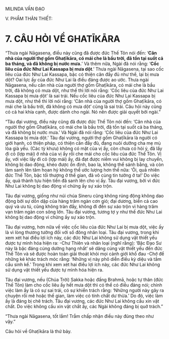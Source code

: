 MILINDA VẤN ĐẠO

V. PHẨM THÂN THIẾT:

# 7. CÂU HỎI VỀ GHATĪKĀRA

“Thưa ngài Nāgasena, điều này cũng đã được đức Thế Tôn nói đến: ‘**Căn nhà của người thợ gốm Ghaṭīkāra, có mái che là bầu trời, đã tồn tại suốt cả ba tháng, và đã không bị nước mưa.**’ Và thêm nữa, Ngài đã nói rằng: ‘**Cốc liêu của đức Như Lai Kassapa bị mưa dột**.’ Thưa ngài Nāgasena, tại sao cốc liêu của đức Như Lai Kassapa, bậc có thiện căn đầy đủ như thế, lại bị mưa dột? Oai lực ấy của đức Như Lai là điều đáng được ao ước. Thưa ngài Nāgasena, nếu căn nhà của người thợ gốm Ghaṭīkāra, có mái che là bầu trời, đã không có mưa dột, như thế thì lời nói rằng: ‘Cốc liêu của đức Như Lai Kassapa bị mưa dột’ là sai trái. Nếu cốc liêu của đức Như Lai Kassapa bị mưa dột, như thế thì lời nói rằng: ‘Căn nhà của người thợ gốm Ghaṭīkāra, có mái che là bầu trời, đã không có mưa dột’ cũng là sai trái. Câu hỏi này cũng có cả hai khía cạnh, được dành cho ngài. Nó nên được giải quyết bởi ngài.”

“Tâu đại vương, điều này cũng đã được đức Thế Tôn nói đến: ‘Căn nhà của người thợ gốm Ghaṭīkāra, có mái che là bầu trời, đã tồn tại suốt cả ba tháng, và đã không bị nước mưa.’ Và Ngài đã nói rằng: ‘Cốc liêu của đức Như Lai Kassapa bị mưa dột.’ Tâu đại vương, người thợ gốm Ghaṭīkāra là người có giới hạnh, có thiện pháp, có thiện căn đầy đủ, đang nuôi dưỡng cha mẹ mù lòa già yếu. (Các tỳ khưu) không có mặt của vị ấy, còn chưa có hỏi ý, đã lấy đi cỏ (lợp mái) ở nhà của vị ấy rồi che mái cho cốc liêu của đức Thế Tôn. Vị ấy, với việc lấy đi cỏ (lợp mái) ấy, đã đạt được niềm vui không bị lay chuyển, không bị dao động, khéo được ổn định, bao la, không thể sánh bằng, và còn làm sanh lên tâm hoan hỷ không thể ước lượng hơn thế nữa: ‘Ôi, quả nhiên đức Thế Tôn, bậc tối thượng ở thế gian, đã vô cùng tin tưởng ở ta!’ Do việc ấy, quả thành tựu hiện tiền đã sanh lên cho vị ấy. Tâu đại vương, bởi vì đức Như Lai không bị dao động vì chừng ấy sự xáo trộn.

Tâu đại vương, giống như núi chúa Sineru cũng không rúng động không dao động bởi sự dồn dập của hàng trăm ngàn cơn gió; đại dương, biển cả cao quý và ưu tú, cũng không tràn đầy, không đi đến sự xáo trộn vì hàng trăm vạn trăm ngàn con sông lớn. Tâu đại vương, tương tợ y như thế đức Như Lai không bị dao động vì chừng ấy sự xáo trộn.

Tâu đại vương, hơn nữa về việc cốc liêu của đức Như Lai bị mưa dột, việc ấy là vì lòng thương tưởng đối với số đông nhân loại. Tâu đại vương, trong khi xem xét hai điều lợi ích này, các đức Như Lai không sử dụng vật thiết yếu được tự mình hóa hiện ra: -Chư Thiên và nhân loại (nghĩ rằng): ‘Bậc Đạo Sư này là bậc đáng cúng dường hạng nhất’ sẽ dâng cúng vật thiết yếu đến đức Thế Tôn và sẽ được hoàn toàn giải thoát khỏi mọi cảnh giới khổ đau -Chớ để những kẻ khác trách móc rằng: ‘Những vị này phô diễn điều kỳ diệu và tầm cầu sinh kế.’ Trong khi xem xét hai điều lợi ích này, các đức Như Lai không sử dụng vật thiết yếu được tự mình hóa hiện ra.

Tâu đại vương, nếu (Chúa Trời) Sakka hoặc đấng Brahmā, hoặc tự thân (đức Thế Tôn) làm cho cốc liêu ấy hết mưa dột thì có thể có điều đáng nói; chính việc làm ấy là có sự sai trái, có sự khiển trách rằng: ‘Những người này gây ra chuyện rồi mê hoặc thế gian, làm việc có tính chất dư thừa.’ Do đó, việc làm ấy là đáng bị chê trách. Tâu đại vương, các đức Như Lai không cầu xin vật chất. Do việc không cầu xin vật chất ấy, các Ngài không đáng bị quở trách.”

“Thưa ngài Nāgasena, tốt lắm! Trẫm chấp nhận điều này đúng theo như vậy.”

Câu hỏi về Ghaṭīkāra là thứ bảy.
